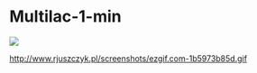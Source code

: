 # Multilac-1-min
![](http://rjuszczyk.pl/screenshots/Samsung-Galaxy-Tab-S2-9.72.jpg)

http://www.rjuszczyk.pl/screenshots/ezgif.com-1b5973b85d.gif
